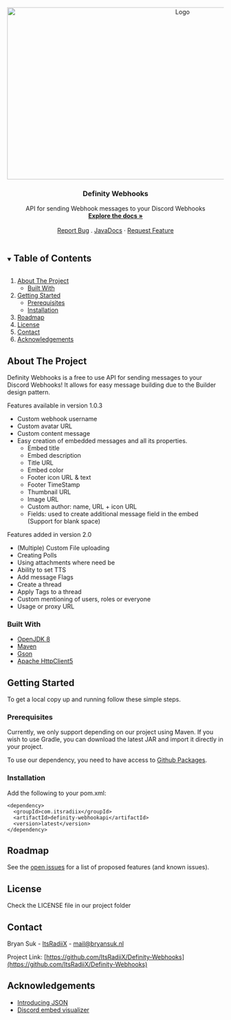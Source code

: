 <!-- PROJECT LOGO -->
<br />
<p align="center">
  <a href="https://github.com/ItsRadiiX/Definity-Webhooks">
    <img src="https://i.imgur.com/gXGTSRH.png" alt="Logo" width="800" height="400">
  </a>

  <h3 align="center">Definity Webhooks</h3>

  <p align="center">
    API for sending Webhook messages to your Discord Webhooks
    <br />
    <a href="https://github.com/ItsRadiiX/Definity-Webhooks/wiki"><strong>Explore the docs »</strong></a>
    <br />
    <br />
    <a href="https://github.com/ItsRadiiX/Definity-Webhooks/issues">Report Bug</a>
    .
    <a href="https://itsradiix.github.io/Definity-Webhooks/javadocs/">JavaDocs</a>
    ·
    <a href="https://github.com/ItsRadiiX/Definity-Webhooks/issues">Request Feature</a>
  </p>
</p>



<!-- TABLE OF CONTENTS -->
<details open="open">
  <summary><h2 style="display: inline-block">Table of Contents</h2></summary>
  <ol>
    <li>
      <a href="#about-the-project">About The Project</a>
      <ul>
        <li><a href="#built-with">Built With</a></li>
      </ul>
    </li>
    <li>
      <a href="#getting-started">Getting Started</a>
      <ul>
        <li><a href="#prerequisites">Prerequisites</a></li>
        <li><a href="#installation">Installation</a></li>
      </ul>
    </li>
    <li><a href="#roadmap">Roadmap</a></li>
    <li><a href="#license">License</a></li>
    <li><a href="#contact">Contact</a></li>
    <li><a href="#acknowledgements">Acknowledgements</a></li>
  </ol>
</details>



<!-- ABOUT THE PROJECT -->
## About The Project

Definity Webhooks is a free to use API for sending messages to your Discord Webhooks!
It allows for easy message building due to the Builder design pattern.

Features available in version 1.0.3
- Custom webhook username
- Custom avatar URL
- Custom content message
- Easy creation of embedded messages and all its properties.
   - Embed title
   - Embed description
   - Title URL
   - Embed color
   - Footer icon URL & text
   - Footer TimeStamp
   - Thumbnail URL
   - Image URL
   - Custom author: name, URL + icon URL
   - Fields: used to create additional message field in the embed (Support for blank space)

Features added in version 2.0
- (Multiple) Custom File uploading
- Creating Polls
- Using attachments where need be
- Ability to set TTS
- Add message Flags
- Create a thread
- Apply Tags to a thread
- Custom mentioning of users, roles or everyone
- Usage or proxy URL



### Built With

* [OpenJDK 8](https://adoptopenjdk.net/)
* [Maven](https://maven.apache.org/)
* [Gson](https://github.com/google/gson)
* [Apache HttpClient5](https://mvnrepository.com/artifact/org.apache.httpcomponents.client5/httpclient5)



<!-- GETTING STARTED -->
## Getting Started

To get a local copy up and running follow these simple steps.

### Prerequisites

Currently, we only support depending on our project using Maven.
If you wish to use Gradle, you can download the latest JAR and import it directly in your project.

To use our dependency, you need to have access to [Github Packages](https://docs.github.com/en/packages/learn-github-packages/introduction-to-github-packages#authenticating-to-github-packages).

### Installation

Add the following to your pom.xml:

```
<dependency>
  <groupId>com.itsradiix</groupId>
  <artifactId>definity-webhookapi</artifactId>
  <version>latest</version>
</dependency>
```

<!-- ROADMAP -->
## Roadmap

See the [open issues](https://github.com/ItsRadiiX/Definity-Webhooks/issues) for a list of proposed features (and known issues).



<!-- LICENSE -->
## License

Check the LICENSE file in our project folder

<!-- CONTACT -->
## Contact

Bryan Suk - [ItsRadiiX](https://discordapp.com/users/286875783027228693) - mail@bryansuk.nl

Project Link: [https://github.com/ItsRadiiX/Definity-Webhooks](https://github.com/ItsRadiiX/Definity-Webhooks)



<!-- ACKNOWLEDGEMENTS -->
## Acknowledgements

* [Introducing JSON](https://www.json.org/json-en.html)
* [Discord embed visualizer](https://leovoel.github.io/embed-visualizer/)
